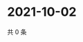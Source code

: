 # 2021-10-02

共 0 条

<!-- BEGIN WEIBO -->
<!-- 最后更新时间 Sat Oct 02 2021 03:08:58 GMT+0800 (China Standard Time) -->

<!-- END WEIBO -->
